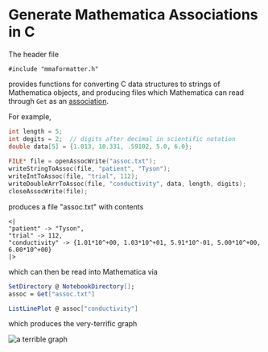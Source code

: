 # Generate Mathematica Associations in C

The header file
```
#include "mmaformatter.h"
```
provides functions for converting C data structures to strings of Mathematica objects, and producing
files which Mathematica can read through `Get` as an [association](http://reference.wolfram.com/language/ref/Association.html).

For example,
```C
int length = 5;
int degits = 2;  // digits after decimal in scientific notation
double data[5] = {1.013, 10.331, .59102, 5.0, 6.0};
	
FILE* file = openAssocWrite("assoc.txt");
writeStringToAssoc(file, "patient", "Tyson");
writeIntToAssoc(file, "trial", 112);
writeDoubleArrToAssoc(file, "conductivity", data, length, digits);
closeAssocWrite(file);
```
produces a file "assoc.txt" with contents
```
<|
"patient" -> "Tyson",
"trial" -> 112,
"conductivity" -> {1.01*10^+00, 1.03*10^+01, 5.91*10^-01, 5.00*10^+00, 6.00*10^+00}
|>
```
which can then be read into Mathematica via
```Mathematica
SetDirectory @ NotebookDirectory[];
assoc = Get["assoc.txt"]

ListLinePlot @ assoc["conductivity"]
```
which produces the very-terrific graph

![a terrible graph](https://qtechtheory.org/wp-content/uploads/2017/12/assoctestplot.png)
